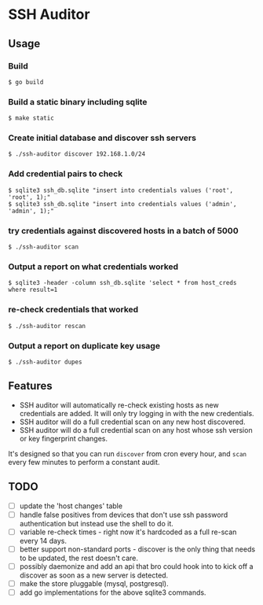 # SSH Auditor

## Usage

### Build

    $ go build

### Build a static binary including sqlite

    $ make static

### Create initial database and discover ssh servers

    $ ./ssh-auditor discover 192.168.1.0/24

### Add credential pairs to check

    $ sqlite3 ssh_db.sqlite "insert into credentials values ('root', 'root', 1);"
    $ sqlite3 ssh_db.sqlite "insert into credentials values ('admin', 'admin', 1);"

### try credentials against discovered hosts in a batch of 5000

    $ ./ssh-auditor scan

### Output a report on what credentials worked

    $ sqlite3 -header -column ssh_db.sqlite 'select * from host_creds where result=1

### re-check credentials that worked

    $ ./ssh-auditor rescan

### Output a report on duplicate key usage

    $ ./ssh-auditor dupes

## Features

* SSH auditor will automatically re-check existing hosts as new credentials are added.  It will only try logging in with the new credentials.
* SSH auditor will do a full credential scan on any new host discovered.
* SSH auditor will do a full credential scan on any host whose ssh version or key fingerprint changes.

It's designed so that you can run `discover` from cron every hour, and `scan`
every few minutes to perform a constant audit.

## TODO

 - [ ] update the 'host changes' table
 - [ ] handle false positives from devices that don't use ssh password authentication but instead use the shell to do it.
 - [ ] variable re-check times - right now it's hardcoded as a full re-scan every 14 days.
 - [ ] better support non-standard ports - discover is the only thing that needs to be updated, the rest doesn't care.
 - [ ] possibly daemonize and add an api that bro could hook into to kick off a discover as soon as a new server is detected.
 - [ ] make the store pluggable (mysql, postgresql).
 - [ ] add go implementations for the above sqlite3 commands.
